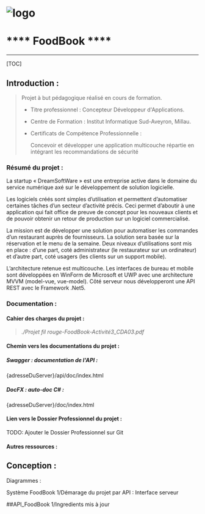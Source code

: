 # 					![logo](../../img/logo.png)

# 			**** FoodBook ****

------

[TOC]



## Introduction : 

> Projet à but pédagogique réalisé en cours de formation.
>
> - Titre professionnel : Concepteur Développeur d'Applications.
>
> - Centre de Formation : Institut Informatique Sud-Aveyron, Millau.
>
>   
>
> - Certificats de Compétence Professionnelle : 
>
>   Concevoir et développer une application multicouche répartie en intégrant les recommandations de sécurité 

### **Résumé du projet :** 

La startup « DreamSoftWare » est une entreprise active dans le domaine du service numérique axé sur le développement de solution logicielle.

Les logiciels créés sont simples d’utilisation et permettent d’automatiser certaines tâches d’un secteur d’activité précis. Ceci permet d’aboutir à une application qui fait office de preuve de concept pour les nouveaux clients et de pouvoir obtenir un retour de production sur un logiciel commercialisé.

La mission est de développer une solution pour automatiser les commandes d’un restaurant auprès de fournisseurs. La solution sera basée sur la réservation et le menu de la semaine. Deux niveaux d’utilisations sont mis en place : d’une part, coté administrateur (le restaurateur sur un ordinateur) et d’autre part, coté usagers (les clients sur un support mobile). 

L’architecture retenue est multicouche. Les interfaces de bureau et mobile sont développées en WinForm de Microsoft et UWP avec une architecture MVVM (model-vue, vue-model). Côté serveur nous développeront une API REST avec le Framework .Net5.

### Documentation :

#### Cahier des charges du projet :

> *./Projet fil rouge-FoodBook-Activité3_CDA03.pdf*

#### Chemin vers les documentations du projet : 

##### Swagger : documentation de l'API :

{adresseDuServer}/api/doc/index.html

##### DocFX : auto-doc C# :

{adresseDuServer}/doc/index.html

#### Lien vers le Dossier Professionnel du projet :

TODO: Ajouter le Dossier Professionnel sur Git

#### Autres ressources :

## Conception : 

Diagrammes : 



Système FoodBook
1/Démarage du projet par API : Interface serveur

##API_FoodBook
1/Ingredients mis à jour

